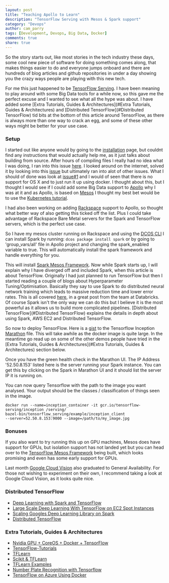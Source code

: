 ```yaml
---
layout: post
title: "Teaching Apollo to Learn"
description: "TensorFlow Serving with Mesos & Spark support"
category: "Devops"
author: cam_parry
tags: [Development, Devops, Big Data, Docker]
comments: true
share: true
---
```



So the story starts out, like most stories in the tech industry these days, some cool new piece of software for doing something comes along, that makes things easier to do and everyone jumps onboard and there are hundreds of blog articles and github repositories in under a day showing you the crazy ways people are playing with this new tech. 

For me this just happened to be [TensorFlow Serving](http://tensorflow.github.io/serving/architecture_overview). I have been meaning to play around with some Big Data tools for a while now, so this gave me the perfect excuse and I wanted to see what all the hype was about. I have added some [Extra Tutorials, Guides & Architectures](#Extra Tutorials, Guides & Architectures) and [Distributed TensorFlow](#Distributed TensorFlow) tid bits at the bottom of this article around TensorFlow, as there is always more than one way to crack an egg, and some of these other ways might be better for your use case.

### Setup
I started out like anyone would by going to the [installation](http://tensorflow.github.io/serving/setup) page, but couldnt find any instructions that would actually help me, as it just talks about building from source. After hours of compiling files I really had no idea what I was doing, I ran into this issue [here](https://github.com/tensorflow/serving/issues/30). I looked around on the internet, solved it by looking into this [issue](https://github.com/tensorflow/serving/issues/6) but ultimately ran into alot of other issues. What I should of done was look at [issue#1](https://github.com/tensorflow/serving/issues/1) and I would of seen that there is no support for OS X and to just run it up using docker. I thought about this, but I thought I would see if I could add some Big Data support to [Apollo](https://github.com/Capgemini/Apollo) why I was at it and as Apollo, is based on [Mesos](http://mesos.apache.org/) I thought my best bet would be to use the [Kubernetes tutorial](http://tensorflow.github.io/serving/serving_inception). 

I had also been working on adding [Rackspace](https://www.rackspace.com/) support to Apollo, so thought what better way of also getting this ticked off the list. Plus I could take advantage of Rackspace Bare Metal servers for the Spark and TensorFlow servers, which is the perfect use case.

So I have my mesos cluster running on Rackspace and using the [DCOS CLI](https://docs.mesosphere.com/usage/cli/) I can install Spark by running: ``` dcos package install spark ``` or by going to 'group_vars/all' file in Apollo project and changing the spark_enabled variable to true. This will automatically install the spark framework and handle everything for you.

This will install [Spark Mesos Framework](http://spark.apache.org/docs/latest/running-on-mesos.html). Now while Spark starts up, I will explain why I have diverged off and included Spark, when this article is about TensorFlow. Originally I had just planned to run TensorFlow but then I started reading a couple of blogs about Hyperparameter Tuning/Optimisation. Basically they say to use Spark to do distributed neural network training which leads to massive reduction time and lower error rates. This is all covered [here](https://databricks.com/blog/2016/01/25/deep-learning-with-spark-and-tensorflow.html), in a great post from the team at Databricks. Of course Spark isn't the only way we can do this but I believe it is the most powerful as it allows us to build more complicated pipelines. [Distributed TensorFlow](#Distributed TensorFlow) explains the details in depth about using Spark, AWS EC2 and Distributed TensorFlow.

So now to deploy TensorFlow. Here is a [gist](https://gist.github.com/wallies/02a679a542c882dae2a140030b0e1043) to the Tensorflow Inception [Marathon](https://mesosphere.github.io/marathon/) file. This will take awhile as the docker image is quite large. In the meantime go read up on some of the other demos people have tried in the [Extra Tutorials, Guides & Architectures](#Extra Tutorials, Guides & Architectures) section below.

Once you have the green health check in the Marathon UI. The IP Address '52.50.8.153' listed here is the server running your Spark instance. You can get this by clicking on the Spark in Marathon UI and it should list the server IP it is running on. 

You can now query Tensorflow with the path to the image you want analysed. Your output should be the classes / classification of things seen in the image.

```
docker run --name=inception_container -it gcr.io/tensorflow-serving/inception /serving/
bazel-bin/tensorflow_serving/example/inception_client
--server=52.50.8.153:9000 --image=/path/to/my_image.jpg
```

### Bonuses
If you also want to try running this up on GPU machines, Mesos does have support for GPUs, but isolation support has not landed yet but you can head over to the [TensorFlow Mesos Framework](https://github.com/douban/tfmesos) being built, which looks promising and even has some early support for GPUs.

Last month [Google Cloud Vision](https://cloud.google.com/vision/) also graduated to General Availability. For those not wishing to experiment on their own, I recommend taking a look at Google Cloud Vision, as it looks quite nice.


### Distributed TensorFlow
- [Deep Learning with Spark and TensorFlow](https://databricks.com/blog/2016/01/25/deep-learning-with-spark-and-tensorflow.html)
- [Large Scale Deep Learning With TensorFlow on EC2 Spot Instances](http://eugenezhulenev.com/blog/2016/02/01/deep-learning-with-tensorflow-on-ec2-spot-instances/)
- [Scaling Googles Deep Learning Library on Spark](http://www.slideshare.net/arimoinc/distributed-tensorflow-scaling-googles-deep-learning-library-on-spark-58527889)
- [Distributed TensorFlow](https://github.com/tensorflow/tensorflow/blob/master/tensorflow/g3doc/how_tos/distributed/index.md)


### Extra Tutorials, Guides & Architectures
- [Nvidia GPU + CoreOS + Docker + TensorFlow](http://www.emergingstack.com/2016/01/10/Nvidia-GPU-plus-CoreOS-plus-Docker-plus-TensorFlow.html) 
- [TensorFlow-Tutorials](https://github.com/nlintz/TensorFlow-Tutorials)
- [TFLearn](https://github.com/tflearn/tflearn)
- [Scikit & TFLearn](https://medium.com/@ilblackdragon/tensorflow-tutorial-part-1-c559c63c0cb1#.46fy3pp0h)
- [TFLearn Examples](http://tflearn.org/examples/)
- [Number Plate Recognition with Tensorflow](http://matthewearl.github.io/2016/05/06/cnn-anpr/)
- [TensorFlow on Azure Using Docker](http://www.mikelanzetta.com/2015/12/tensorflow-on-azure-using-docker/)
